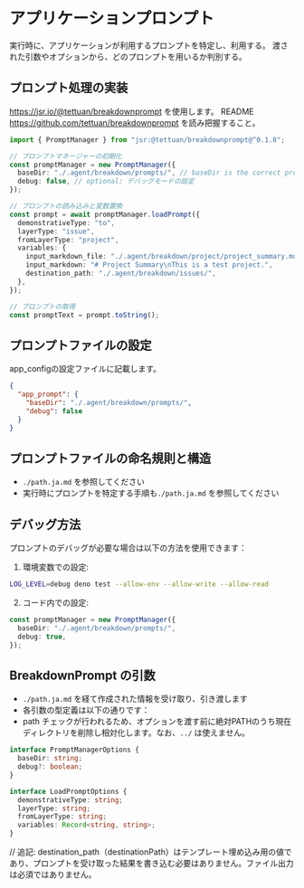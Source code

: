 # アプリケーションプロンプト

実行時に、アプリケーションが利用するプロンプトを特定し、利用する。
渡された引数やオプションから、どのプロンプトを用いるか判別する。

## プロンプト処理の実装

https://jsr.io/@tettuan/breakdownprompt を使用します。 README
https://github.com/tettuan/breakdownprompt を読み把握すること。

```ts
import { PromptManager } from "jsr:@tettuan/breakdownprompt@^0.1.8";

// プロンプトマネージャーの初期化
const promptManager = new PromptManager({
  baseDir: "./.agent/breakdown/prompts/", // baseDir is the correct property name
  debug: false, // optional: デバッグモードの設定
});

// プロンプトの読み込みと変数置換
const prompt = await promptManager.loadPrompt({
  demonstrativeType: "to",
  layerType: "issue",
  fromLayerType: "project",
  variables: {
    input_markdown_file: "./.agent/breakdown/project/project_summary.md",
    input_markdown: "# Project Summary\nThis is a test project.",
    destination_path: "./.agent/breakdown/issues/",
  },
});

// プロンプトの取得
const promptText = prompt.toString();
```

## プロンプトファイルの設定

app_configの設定ファイルに記載します。

```json
{
  "app_prompt": {
    "baseDir": "./.agent/breakdown/prompts/",
    "debug": false
  }
}
```

## プロンプトファイルの命名規則と構造

- `./path.ja.md` を参照してください
- 実行時にプロンプトを特定する手順も`./path.ja.md` を参照してください

## デバッグ方法

プロンプトのデバッグが必要な場合は以下の方法を使用できます：

1. 環境変数での設定:

```bash
LOG_LEVEL=debug deno test --allow-env --allow-write --allow-read
```

2. コード内での設定:

```ts
const promptManager = new PromptManager({
  baseDir: "./.agent/breakdown/prompts/",
  debug: true,
});
```

## BreakdownPrompt の引数

- `./path.ja.md` を経て作成された情報を受け取り、引き渡します
- 各引数の型定義は以下の通りです：
- path チェックが行われるため、オプションを渡す前に絶対PATHのうち現在ディレクトリを削除し相対化します。なお、`../` は使えません。

```ts
interface PromptManagerOptions {
  baseDir: string;
  debug?: boolean;
}

interface LoadPromptOptions {
  demonstrativeType: string;
  layerType: string;
  fromLayerType: string;
  variables: Record<string, string>;
}
```

// 追記: destination_path（destinationPath）はテンプレート埋め込み用の値であり、プロンプトを受け取った結果を書き込む必要はありません。ファイル出力は必須ではありません。
